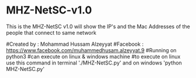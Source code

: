 # MHZ-NetSC-v1.0
This is the MHZ-NetSC v1.0 will show the IP's and the Mac Addresses of the people that connect to same network 

#Created by : Mohammad Hussam Alzeyyat 
#Facebook : https://www.facebook.com/muhammedhusam.alzeyyat.9 
#Running on python3 
#can execute on linux & windows machine
#to execute on linux use this command in terminal './MHZ-NetSC.py' and on windows 'python MHZ-NetSC.py'

